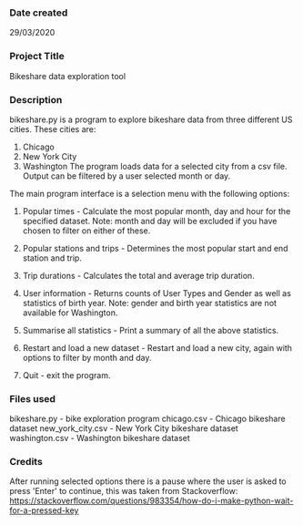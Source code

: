 ### Date created
29/03/2020

### Project Title
Bikeshare data exploration tool

### Description
bikeshare.py is a program to explore bikeshare data from three different US cities. These cities are:
1. Chicago
2. New York City
3. Washington
The program loads data for a selected city from a csv file. Output can be filtered by a user selected month or day.

The main program interface is a selection menu with the following options:

1. Popular times - Calculate the most popular month, day and hour for the
specified dataset. Note: month and day will be excluded if you have chosen
to filter on either of these.

2. Popular stations and trips - Determines the most popular start and end
station and trip.

3. Trip durations - Calculates the total and average trip duration.

4. User information - Returns counts of User Types and Gender as well as
statistics of birth year. Note: gender and birth year statistics are not
available for Washington.

5. Summarise all statistics - Print a summary of all the above statistics.

6. Restart and load a new dataset - Restart and load a new city, again with
options to filter by month and day.

7. Quit - exit the program.

### Files used
bikeshare.py - bike exploration program
chicago.csv - Chicago bikeshare dataset
new_york_city.csv - New York City bikeshare dataset
washington.csv - Washington bikeshare dataset

### Credits
After running selected options there is a pause where the user is asked to
press 'Enter' to continue, this was taken from Stackoverflow:
https://stackoverflow.com/questions/983354/how-do-i-make-python-wait-for-a-pressed-key
